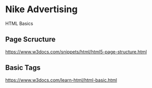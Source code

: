 # Nike Advertising

HTML Basics

## Page Scructure

https://www.w3docs.com/snippets/html/html5-page-structure.html

## Basic Tags

https://www.w3docs.com/learn-html/html-basic.html